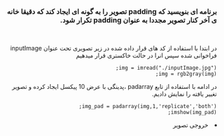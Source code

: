 <div dir="rtl">
<h3>برنامه ای بنویسید که padding تصویر را به گونه ای ایجاد کند که دقیقا خانه ی آخر کنار تصویر مجددا به عنوان padding تکرار شود.</h3><br/>


در ابتدا با استفاده از کد های قرار داده شده در زیر تصویری تحت عنوان inputImage فراخوانی شده سپس انرا در حالت خاکستری قرار میدهیم

```
img = imread("./inputImage.jpg");
img = rgb2gray(img);
```
در ادامه با استفاده از تابع padarray ،پدینگی با عرض 10 پیکسل ایجاد کرده و تصویر تغییر یافته را نمایش دادیم.




```
img_pad = padarray(img,1,'replicate','both');
imshow(img_pad);
```

<li>
خروجی تصویر
</li>

<img scr="./output.png"/>


</div>